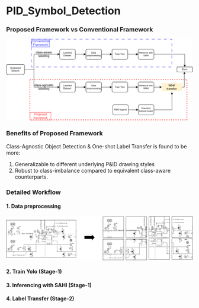 # PID_Symbol_Detection

### Proposed Framework vs Conventional Framework
<img src="./media/overview.svg">

### Benefits of Proposed Framework
Class-Agnostic Object Detection & One-shot Label Transfer is found to be more:
1. Generalizable to different underlying P&ID drawing styles
2. Robust to class-imbalance
compared to equivalent class-aware counterparts.

### Detailed Workflow

#### 1. Data preprocessing
<img src="./media/overlapping_patches.png">

#### 2. Train Yolo (Stage-1)

#### 3. Inferencing with SAHI (Stage-1)

#### 4. Label Transfer (Stage-2)
